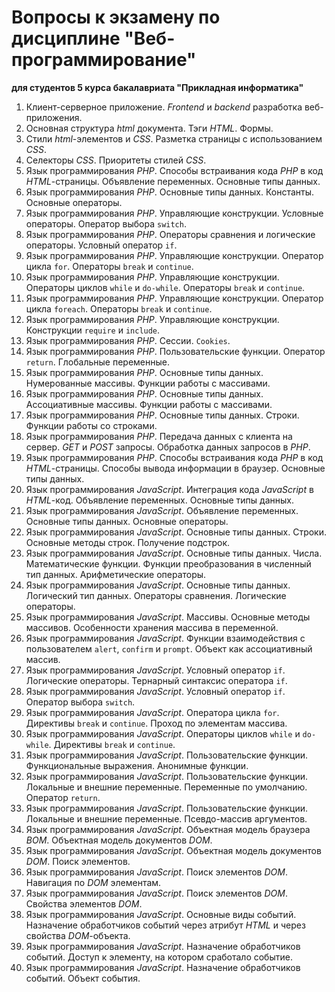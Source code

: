 # Вопросы к экзамену по дисциплине "Веб-программирование"

**для студентов 5 курса бакалавриата "Прикладная информатика"**

1. Клиент-серверное приложение. _Frontend_ и _backend_ разработка веб-приложения.
2. Основная структура _html_ документа. Тэги _HTML_. Формы.
3. Стили _html_-элементов и _CSS_. Разметка страницы с использованием _CSS_.
4. Cелекторы _CSS_. Приоритеты стилей _CSS_.
5. Язык программирования _PHP_. Способы встраивания кода _PHP_ в код _HTML_-страницы. Объявление переменных. Основные типы данных.
6. Язык программирования _PHP_. Основные типы данных. Константы. Основные операторы.
7. Язык программирования _PHP_. Управляющие конструкции. Условные операторы. Оператор выбора `switch`.
8. Язык программирования _PHP_. Операторы сравнения и логические операторы. Условный оператор `if`.
9. Язык программирования _PHP_. Управляющие конструкции. Оператор цикла `for`. Операторы `break` и `continue`.
10. Язык программирования _PHP_. Управляющие конструкции. Операторы циклов `while` и `do-while`. Операторы `break` и `continue`.
11. Язык программирования _PHP_. Управляющие конструкции. Оператор цикла `foreach`. Операторы `break` и `continue`.
12. Язык программирования _PHP_. Управляющие конструкции. Конструкции `require` и `include`.
13. Язык программирования _PHP_. Сессии. `Cookies`.
14. Язык программирования _PHP_. Пользовательские функции. Оператор `return`. Глобальные переменные.
15. Язык программирования _PHP_. Основные типы данных. Нумерованные массивы. Функции работы с массивами.
16. Язык программирования _PHP_. Основные типы данных. Ассоциативные массивы. Функции работы с массивами.
17. Язык программирования _PHP_. Основные типы данных. Строки. Функции работы со строками.
18. Язык программирования _PHP_. Передача данных с клиента на сервер. _GET_ и _POST_ запросы. Обработка данных запросов в _PHP_.
19. Язык программирования _PHP_. Способы встраивания кода _PHP_ в код _HTML_-страницы. Способы вывода информации в браузер. Основные типы данных.
20. Язык программирования _JavaScript_. Интеграция кода _JavaScript_ в _HTML_-код. Объявление переменных. Основные типы данных.
21. Язык программирования _JavaScript_. Объявление переменных. Основные типы данных. Основные операторы.
22. Язык программирования _JavaScript_. Основные типы данных. Строки. Основные методы строк. Получение подстрок.
23. Язык программирования _JavaScript_. Основные типы данных. Числа. Математические функции. Функции преобразования в численный тип данных. Арифметические операторы.
24. Язык программирования _JavaScript_. Основные типы данных. Логический тип данных. Операторы сравнения. Логические операторы.
25. Язык программирования _JavaScript_. Массивы. Основные методы массивов. Особенности хранения массива в переменной.
26. Язык программирования _JavaScript_. Функции взаимодействия с пользователем `alert`, `confirm` и `prompt`. Объект как ассоциативный массив.
27. Язык программирования _JavaScript_. Условный оператор `if`. Логические операторы. Тернарный синтаксис оператора `if`.
28. Язык программирования _JavaScript_. Условный оператор `if`. Оператор выбора `switch`.
29. Язык программирования _JavaScript_. Оператора цикла `for`. Директивы `break` и `continue`. Проход по элементам массива.
30. Язык программирования _JavaScript_. Операторы циклов `while` и `do-while`. Директивы `break` и `continue`.
31. Язык программирования _JavaScript_. Пользовательские функции. Функциональные выражения. Анонимные функции.
32. Язык программирования _JavaScript_. Пользовательские функции. Локальные и внешние переменные. Переменные по умолчанию. Оператор `return`.
33. Язык программирования _JavaScript_. Пользовательские функции. Локальные и внешние переменные. Псевдо-массив аргументов.
34. Язык программирования _JavaScript_. Объектная модель браузера _BOM_. Объектная модель документов _DOM_.
35. Язык программирования _JavaScript_. Объектная модель документов _DOM_. Поиск элементов.
36. Язык программирования _JavaScript_. Поиск элементов _DOM_. Навигация по _DOM_ элементам.
37. Язык программирования _JavaScript_. Поиск элементов _DOM_. Свойства элементов _DOM_.
38. Язык программирования _JavaScript_. Основные виды событий. Назначение обработчиков событий через атрибут _HTML_ и через свойства _DOM_-объекта.
39. Язык программирования _JavaScript_. Назначение обработчиков событий. Доступ к элементу, на котором сработало событие.
40. Язык программирования _JavaScript_. Назначение обработчиков событий. Объект события.
